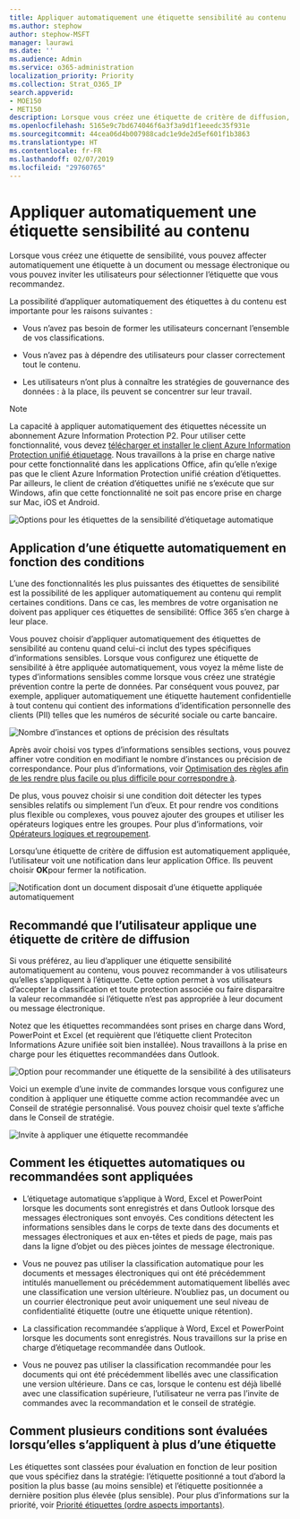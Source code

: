```yaml
---
title: Appliquer automatiquement une étiquette sensibilité au contenu
ms.author: stephow
author: stephow-MSFT
manager: laurawi
ms.date: ''
ms.audience: Admin
ms.service: o365-administration
localization_priority: Priority
ms.collection: Strat_O365_IP
search.appverid:
- MOE150
- MET150
description: Lorsque vous créez une étiquette de critère de diffusion, vous pouvez affecter automatiquement une étiquette à un document ou message électronique ou vous pouvez inviter les utilisateurs pour sélectionner l’étiquette que vous recommandez.
ms.openlocfilehash: 5165e9c7bd674046f6a3f3a9d1f1eeedc35f931e
ms.sourcegitcommit: 44cea06d4b007988cadc1e9de2d5ef601f1b3863
ms.translationtype: HT
ms.contentlocale: fr-FR
ms.lasthandoff: 02/07/2019
ms.locfileid: "29760765"
---
```

# <a name="apply-a-sensitivity-label-to-content-automatically"></a>Appliquer automatiquement une étiquette sensibilité au contenu

Lorsque vous créez une étiquette de sensibilité, vous pouvez affecter automatiquement une étiquette à un document ou message électronique ou vous pouvez inviter les utilisateurs pour sélectionner l’étiquette que vous recommandez.

La possibilité d’appliquer automatiquement des étiquettes à du contenu est importante pour les raisons suivantes :

- Vous n’avez pas besoin de former les utilisateurs concernant l’ensemble de vos classifications.

- Vous n’avez pas à dépendre des utilisateurs pour classer correctement tout le contenu.

- Les utilisateurs n’ont plus à connaître les stratégies de gouvernance des données : à la place, ils peuvent se concentrer sur leur travail.

> [!NOTE]
> La capacité à appliquer automatiquement des étiquettes nécessite un abonnement Azure Information Protection P2. Pour utiliser cette fonctionnalité, vous devez [télécharger et installer le client Azure Information Protection unifié étiquetage](https://docs.microsoft.com/fr-FR/azure/information-protection/rms-client/install-unifiedlabelingclient-app). Nous travaillons à la prise en charge native pour cette fonctionnalité dans les applications Office, afin qu’elle n’exige pas que le client Azure Information Protection unifié création d’étiquettes. Par ailleurs, le client de création d’étiquettes unifié ne s’exécute que sur Windows, afin que cette fonctionnalité ne soit pas encore prise en charge sur Mac, iOS et Android.

![Options pour les étiquettes de la sensibilité d’étiquetage automatique](media/Sensitivity_labels_Auto_labeling_options.png)

## <a name="apply-a-sensitivity-label-automatically-based-on-conditions"></a>Application d’une étiquette automatiquement en fonction des conditions

L’une des fonctionnalités les plus puissantes des étiquettes de sensibilité est la possibilité de les appliquer automatiquement au contenu qui remplit certaines conditions. Dans ce cas, les membres de votre organisation ne doivent pas appliquer ces étiquettes de sensibilité: Office 365 s’en charge à leur place.
   
Vous pouvez choisir d’appliquer automatiquement des étiquettes de sensibilité au contenu quand celui-ci inclut des types spécifiques d’informations sensibles. Lorsque vous configurez une étiquette de sensibilité à être appliquée automatiquement, vous voyez la même liste de types d’informations sensibles comme lorsque vous créez une stratégie prévention contre la perte de données. Par conséquent vous pouvez, par exemple, appliquer automatiquement une étiquette hautement confidentielle à tout contenu qui contient des informations d’identification personnelle des clients (PII) telles que les numéros de sécurité sociale ou carte bancaire. 

![Nombre d’instances et options de précision des résultats](media/Sensitivity_labels_instance_count_match_accuracy.png)

Après avoir choisi vos types d’informations sensibles sections, vous pouvez affiner votre condition en modifiant le nombre d’instances ou précision de correspondance. Pour plus d’informations, voir [Optimisation des règles afin de les rendre plus facile ou plus difficile pour correspondre à](data-loss-prevention-policies.md#tuning-rules-to-make-them-easier-or-harder-to-match).

De plus, vous pouvez choisir si une condition doit détecter les types sensibles relatifs ou simplement l’un d’eux. Et pour rendre vos conditions plus flexible ou complexes, vous pouvez ajouter des groupes et utiliser les opérateurs logiques entre les groupes. Pour plus d’informations, voir [Opérateurs logiques et regroupement](data-loss-prevention-policies.md#grouping-and-logical-operators).

Lorsqu’une étiquette de critère de diffusion est automatiquement appliquée, l’utilisateur voit une notification dans leur application Office. Ils peuvent choisir **OK**pour fermer la notification.

![Notification dont un document disposait d’une étiquette appliquée automatiquement](media/sensitivity_labels_msg_doc_was_auto_labeled.PNG)

## <a name="recommend-that-the-user-apply-a-sensitivity-label"></a>Recommandé que l’utilisateur applique une étiquette de critère de diffusion

Si vous préférez, au lieu d’appliquer une étiquette sensibilité automatiquement au contenu, vous pouvez recommander à vos utilisateurs qu’elles s’appliquent à l’étiquette. Cette option permet à vos utilisateurs d’accepter la classification et toute protection associée ou faire disparaitre la valeur recommandée si l’étiquette n’est pas appropriée à leur document ou message électronique.

Notez que les étiquettes recommandées sont prises en charge dans Word, PowerPoint et Excel (et requièrent que l’étiquette client Proteciton Informations Azure unifiée soit bien installée). Nous travaillons à la prise en charge pour les étiquettes recommandées dans Outlook.

![Option pour recommander une étiquette de la sensibilité à des utilisateurs](media/Sensitivity_labels_Recommended_label_option.png)

Voici un exemple d’une invite de commandes lorsque vous configurez une condition à appliquer une étiquette comme action recommandée avec un Conseil de stratégie personnalisé. Vous pouvez choisir quel texte s’affiche dans le Conseil de stratégie.

![Invite à appliquer une étiquette recommandée](media/Sensitivity_label_Prompt_for_required_label.png)

## <a name="how-automatic-or-recommended-labels-are-applied"></a>Comment les étiquettes automatiques ou recommandées sont appliquées

- L’étiquetage automatique s’applique à Word, Excel et PowerPoint lorsque les documents sont enregistrés et dans Outlook lorsque des messages électroniques sont envoyés. Ces conditions détectent les informations sensibles dans le corps de texte dans des documents et messages électroniques et aux en-têtes et pieds de page, mais pas dans la ligne d’objet ou des pièces jointes de message électronique.

- Vous ne pouvez pas utiliser la classification automatique pour les documents et messages électroniques qui ont été précédemment intitulés manuellement ou précédemment automatiquement libellés avec une classification une version ultérieure. N’oubliez pas, un document ou un courrier électronique peut avoir uniquement une seul niveau de confidentialité étiquette (outre une étiquette unique rétention).

- La classification recommandée s’applique à Word, Excel et PowerPoint lorsque les documents sont enregistrés. Nous travaillons sur la prise en charge d’étiquetage recommandée dans Outlook.

- Vous ne pouvez pas utiliser la classification recommandée pour les documents qui ont été précédemment libellés avec une classification une version ultérieure. Dans ce cas, lorsque le contenu est déjà libellé avec une classification supérieure, l’utilisateur ne verra pas l’invite de commandes avec la recommandation et le conseil de stratégie.

## <a name="how-multiple-conditions-are-evaluated-when-they-apply-to-more-than-one-label"></a>Comment plusieurs conditions sont évaluées lorsqu’elles s’appliquent à plus d’une étiquette

Les étiquettes sont classées pour évaluation en fonction de leur position que vous spécifiez dans la stratégie: l’étiquette positionné a tout d’abord la position la plus basse (au moins sensible) et l’étiquette positionnée a dernière position plus élevée (plus sensible). Pour plus d’informations sur la priorité, voir [Priorité étiquettes (ordre aspects importants)](sensitivity-labels.md#label-priority-order-matters).